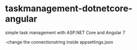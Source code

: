 # taskmanagement-dotnetcore-angular
simple task management with ASP.NET Core and Angular 7


-change the connectionstring inside appsettings.json
